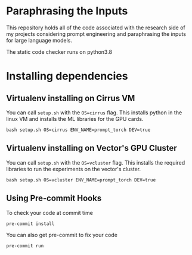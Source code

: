 # Paraphrasing the Inputs
This repository holds all of the code associated with the research side of my projects considering prompt engineering and paraphrasing the inputs for large language models.

The static code checker runs on python3.8

# Installing dependencies

## Virtualenv installing on Cirrus VM
You can call `setup.sh` with the `OS=cirrus` flag. This installs python in the linux VM and installs the ML libraries for the GPU cards.
```
bash setup.sh OS=cirrus ENV_NAME=prompt_torch DEV=true
```

## Virtualenv installing on Vector's GPU Cluster
You can call `setup.sh` with the `OS=vcluster` flag. This installs the required libraries to run the experiments on the vector's cluster.
```
bash setup.sh OS=vcluster ENV_NAME=prompt_torch DEV=true
```

## Using Pre-commit Hooks
To check your code at commit time
```
pre-commit install
```

You can also get pre-commit to fix your code
```
pre-commit run
```
